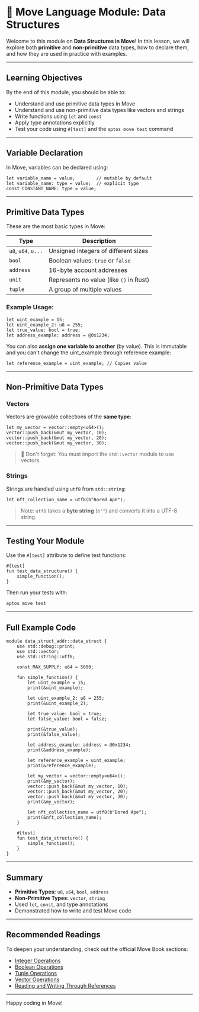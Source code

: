 # 📘 Move Language Module: Data Structures

Welcome to this module on **Data Structures in Move**! In this lesson, we will explore both **primitive** and **non-primitive** data types, how to declare them, and how they are used in practice with examples.

---

## Learning Objectives

By the end of this module, you should be able to:

- Understand and use primitive data types in Move
- Understand and use non-primitive data types like vectors and strings
- Write functions using `let` and `const`
- Apply type annotations explicitly
- Test your code using `#[test]` and the `aptos move test` command

---

## Variable Declaration

In Move, variables can be declared using:

```move
let variable_name = value;        // mutable by default
let variable_name: type = value;  // explicit type
const CONSTANT_NAME: type = value;
```

---

## Primitive Data Types

These are the most basic types in Move:

| Type         | Description                        |
|--------------|------------------------------------|
| `u8`, `u64`, `u...`  | Unsigned integers of different sizes |
| `bool`       | Boolean values: `true` or `false`  |
| `address`    | 16-byte account addresses          |
| `unit`       | Represents no value (like `()` in Rust) |
| `tuple`      | A group of multiple values         |

### Example Usage:

```move
let uint_example = 15;
let uint_example_2: u8 = 255;
let true_value: bool = true;
let address_example: address = @0x1234;
```

You can also **assign one variable to another** (by value). This is immutable and you can't change the uint_example through reference example:

```move
let reference_example = uint_example; // Copies value
```

---

## Non-Primitive Data Types

###  Vectors

Vectors are growable collections of the **same type**:

```move
let my_vector = vector::empty<u64>();
vector::push_back(&mut my_vector, 10);
vector::push_back(&mut my_vector, 20);
vector::push_back(&mut my_vector, 30);
```

> 🔹 Don't forget: You must import the `std::vector` module to use vectors.

###  Strings

Strings are handled using `utf8` from `std::string`:

```move
let nft_collection_name = utf8(b"Bored Ape");
```

> Note: `utf8` takes a **byte string** (`b""`) and converts it into a UTF-8 string.

---

##  Testing Your Module

Use the `#[test]` attribute to define test functions:

```move
#[test]
fun test_data_structure() {
    simple_function();
}
```

Then run your tests with:

```bash
aptos move test
```

---

## Full Example Code

```move
module data_struct_addr::data_struct {
    use std::debug::print;
    use std::vector;
    use std::string::utf8;

    const MAX_SUPPLY: u64 = 5000;

    fun simple_function() {
        let uint_example = 15;
        print(&uint_example);

        let uint_example_2: u8 = 255;
        print(&uint_example_2);

        let true_value: bool = true;
        let false_value: bool = false;

        print(&true_value);
        print(&false_value);

        let address_example: address = @0x1234;
        print(&address_example);

        let reference_example = uint_example;
        print(&reference_example);

        let my_vector = vector::empty<u64>();
        print(&my_vector);
        vector::push_back(&mut my_vector, 10);
        vector::push_back(&mut my_vector, 20);
        vector::push_back(&mut my_vector, 30);
        print(&my_vector);

        let nft_collection_name = utf8(b"Bored Ape");
        print(&nft_collection_name);
    }

    #[test]
    fun test_data_structure() {
        simple_function();
    }
}
```

---

## Summary

- **Primitive Types:** `u8`, `u64`, `bool`, `address`
- **Non-Primitive Types:** `vector`, `string`
- Used `let`, `const`, and type annotations
- Demonstrated how to write and test Move code

---

## Recommended Readings

To deepen your understanding, check out the official Move Book sections:

- [Integer Operations](https://aptos.dev/en/build/smart-contracts/book/integers#operations)
- [Boolean Operations](https://aptos.dev/en/build/smart-contracts/book/bool#operations)
- [Tuple Operations](https://aptos.dev/en/build/smart-contracts/book/tuples#operations)
- [Vector Operations](https://aptos.dev/en/build/smart-contracts/book/vector#operations)
- [Reading and Writing Through References](https://aptos.dev/en/build/smart-contracts/book/references#reading-and-writing-through-references)

---

Happy coding in Move! 


